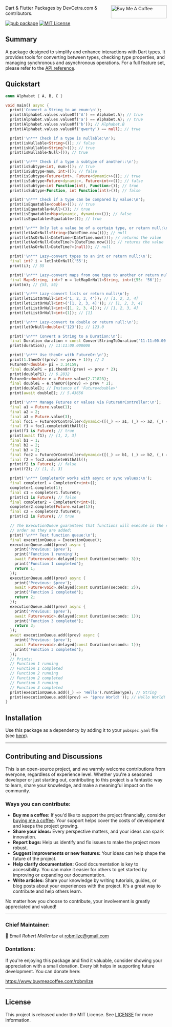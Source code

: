 <a href="https://www.buymeacoffee.com/robmllze" target="_blank"><img align="right" src="https://cdn.buymeacoffee.com/buttons/default-orange.png" alt="Buy Me A Coffee" height="41" width="174"></a>

Dart & Flutter Packages by DevCetra.com & contributors.

[![pub package](https://img.shields.io/pub/v/df_type.svg)](https://pub.dev/packages/df_type)
[![MIT License](https://img.shields.io/badge/License-MIT-blue.svg)](https://raw.githubusercontent.com/robmllze/df_type/main/LICENSE)

## Summary

A package designed to simplify and enhance interactions with Dart types. It provides tools for converting between types, checking type properties, and managing synchronous and asynchronous operations. For a full feature set, please refer to the [API reference](https://pub.dev/documentation/df_type/).

## Quickstart

```dart
enum Alphabet { A, B, C }

void main() async {
  print('Convert a String to an enum:\n');
  print(Alphabet.values.valueOf('A') == Alphabet.A); // true
  print(Alphabet.values.valueOf('a') == Alphabet.A); // true
  print(Alphabet.values.valueOf('b')); // Alphabet.B
  print(Alphabet.values.valueOf('qwerty') == null); // true

  print('\n*** Check if a type is nullable:\n');
  print(isNullable<String>()); // false
  print(isNullable<String?>()); // true
  print(isNullable<Null>()); // true

  print('\n*** Check if a type a subtype of another::\n');
  print(isSubtype<int, num>()); // true
  print(isSubtype<num, int>()); // false
  print(isSubtype<Future<int>, Future<dynamic>>()); // true
  print(isSubtype<Future<dynamic>, Future<int>>()); // false
  print(isSubtype<int Function(int), Function>()); // true
  print(isSubtype<Function, int Function(int)>()); // false

  print('\n*** Check if a type can be compared by value:\n');
  print(isEquatable<double>()); // true
  print(isEquatable<Null>()); // true
  print(isEquatable<Map<dynamic, dynamic>>()); // false
  print(isEquatable<Equatable>()); // true

  print('\n*** Only let a value be of a certain type, or return null:\n');
  print(letAsOrNull<String>(DateTime.now())); // null
  print(letAsOrNull<DateTime>(DateTime.now())); // returns the value
  print(letAsOrNull<DateTime?>(DateTime.now())); // returns the value
  print(letAsOrNull<DateTime?>(null)); // null

  print('\n*** Lazy-convert types to an int or return null:\n');
  final int? i = letIntOrNull('55');
  print(i); // 55

  print('\n*** Lazy-convert maps from one type to another or return null:\n');
  final Map<String, int>? m = letMapOrNull<String, int>({55: '56'});
  print(m); // {55, 56}

  print('\n*** Lazy-convert lists or return null:\n');
  print(letListOrNull<int>('1, 2, 3, 4')); // [1, 2, 3, 4]
  print(letListOrNull<int>('[1, 2, 3, 4]')); // [1, 2, 3, 4]
  print(letListOrNull<int>([1, 2, 3, 4])); // [1, 2, 3, 4]
  print(letListOrNull<int>(1)); // [1]

  print('\n*** Lazy-convert to double or return null:\n');
  print(letOrNull<double>('123')); // 123.0

  print('\n*** Convert a String to a Duration:\n');
  final Duration duration = const ConvertStringToDuration('11:11:00.00').toDuration();
  print(duration); // 11:11:00.000000

  print('\n*** Use thenOr with FutureOr:\n');
  print(1.thenOr((prev) => prev + 1)); // 2
  FutureOr<double> pi = 3.14159;
  final doublePi = pi.thenOr((prev) => prev * 2);
  print(doublePi); // 6.2832
  FutureOr<double> e = Future.value(2.71828);
  final doubleE = e.thenOr((prev) => prev * 2);
  print(doubleE); // Instance of 'Future<double>'
  print(await doubleE); // 5.43656

  print('\n*** Manage Futures or values via FutureOrController:\n');
  final a1 = Future.value(1);
  final a2 = 2;
  final a3 = Future.value(3);
  final foc1 = FutureOrController<dynamic>([(_) => a1, (_) => a2, (_) => a3]);
  final f1 = foc1.completeWithAll();
  print(f1 is Future); // true
  print(await f1); // [1, 2, 3]
  final b1 = 1;
  final b2 = 2;
  final b3 = 2;
  final foc2 = FutureOrController<dynamic>([(_) => b1, (_) => b2, (_) => b3]);
  final f2 = foc2.completeWithAll();
  print(f2 is Future); // false
  print(f2); // [1, 2, 3]

  print('\n*** CompleterOr works with async or sync values:\n');
  final completer1 = CompleterOr<int>();
  completer1.complete(1);
  final c1 = completer1.futureOr;
  print(c1 is Future); // false
  final completer2 = CompleterOr<int>();
  completer2.complete(Future.value(1));
  final c2 = completer2.futureOr;
  print(c2 is Future); // true

  // The ExecutionQueue guarantees that functions will execute in the same
  // order as they are added:
  print('\n*** Test function queue:\n');
  final executionQueue = ExecutionQueue();
  executionQueue.add((prev) async {
    print('Previous: $prev');
    print('Function 1 running');
    await Future<void>.delayed(const Duration(seconds: 3));
    print('Function 1 completed');
    return 1;
  });
  executionQueue.add((prev) async {
    print('Previous: $prev');
    await Future<void>.delayed(const Duration(seconds: 2));
    print('Function 2 completed');
    return 2;
  });
  executionQueue.add((prev) async {
    print('Previous: $prev');
    await Future<void>.delayed(const Duration(seconds: 1));
    print('Function 3 completed');
    return 3;
  });
  await executionQueue.add((prev) async {
    print('Previous: $prev');
    await Future<void>.delayed(const Duration(seconds: 1));
    print('Function 3 completed');
  });
  // Prints:
  // Function 1 running
  // Function 1 completed
  // Function 2 running
  // Function 2 completed
  // Function 3 running
  // Function 3 completed
  print(executionQueue.add((_) => 'Hello').runtimeType); // String
  print(executionQueue.add((prev) => '$prev World!')); // Hello World!
}
```

## Installation

Use this package as a dependency by adding it to your `pubspec.yaml` file (see [here](https://pub.dev/packages/df_type/install)).

---

## Contributing and Discussions

This is an open-source project, and we warmly welcome contributions from everyone, regardless of experience level. Whether you're a seasoned developer or just starting out, contributing to this project is a fantastic way to learn, share your knowledge, and make a meaningful impact on the community.

### Ways you can contribute:

- **Buy me a coffee:** If you'd like to support the project financially, consider [buying me a coffee](https://www.buymeacoffee.com/robmllze). Your support helps cover the costs of development and keeps the project growing.
- **Share your ideas:** Every perspective matters, and your ideas can spark innovation.
- **Report bugs:** Help us identify and fix issues to make the project more robust.
- **Suggest improvements or new features:** Your ideas can help shape the future of the project.
- **Help clarify documentation:** Good documentation is key to accessibility. You can make it easier for others to get started by improving or expanding our documentation.
- **Write articles:** Share your knowledge by writing tutorials, guides, or blog posts about your experiences with the project. It's a great way to contribute and help others learn.

No matter how you choose to contribute, your involvement is greatly appreciated and valued!

---

### Chief Maintainer:

📧 Email _Robert Mollentze_ at robmllze@gmail.com

### Dontations:

If you're enjoying this package and find it valuable, consider showing your appreciation with a small donation. Every bit helps in supporting future development. You can donate here:

https://www.buymeacoffee.com/robmllze

---

## License

This project is released under the MIT License. See [LICENSE](https://raw.githubusercontent.com/robmllze/df_type/main/LICENSE) for more information.

